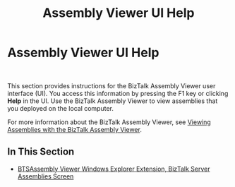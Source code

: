 ﻿---
title: Assembly Viewer UI Help
TOCTitle: Assembly Viewer UI Help
ms:assetid: 97c02869-1d1b-4559-ab85-92e58953389d
ms:mtpsurl: https://msdn.microsoft.com/library/Aa577466(v=BTS.80)
ms:contentKeyID: 51529896
ms.date: 08/30/2017
mtps_version: v=BTS.80
f1_keywords:
- bts10.assemblyviewer.ui.help
---

# Assembly Viewer UI Help

 

This section provides instructions for the BizTalk Assembly Viewer user interface (UI). You access this information by pressing the F1 key or clicking **Help** in the UI. Use the BizTalk Assembly Viewer to view assemblies that you deployed on the local computer.

For more information about the BizTalk Assembly Viewer, see [Viewing Assemblies with the BizTalk Assembly Viewer](https://msdn.microsoft.com/library/aa577474\(v=bts.80\)).

## In This Section

  - [BTSAssembly Viewer Windows Explorer Extension, BizTalk Server Assemblies Screen](btsassembly-viewer-windows-explorer-extension-biztalk-server-assemblies-screen.md)

